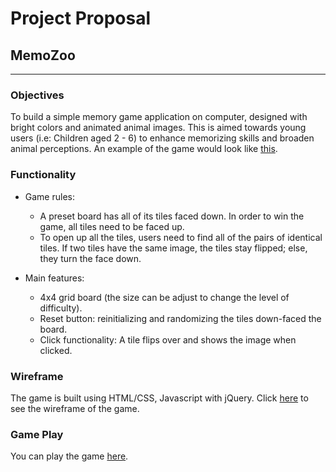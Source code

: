 # Project Proposal
## MemoZoo
***
### Objectives
To build a simple memory game application on computer, designed with bright colors and animated animal images. This is aimed towards young users (i.e: Children aged 2 - 6) to enhance memorizing skills and broaden animal perceptions.
An example of the game would look like [this](http://ep.yimg.com/ay/yhst-60941595948465/animals-wooden-memory-game-4.gif).

### Functionality 
- Game rules:
    - A preset board has all of its tiles faced down. In order to win the game, all tiles need to be faced up.
    - To open up all the tiles, users need to find all of the pairs of identical tiles. If two tiles have the same image, the tiles stay flipped; else, they turn the face down. 
    
- Main features:
    - 4x4 grid board (the size can be adjust to change the level of difficulty).
    - Reset button: reinitializing and randomizing the tiles down-faced the board.
    - Click functionality: A tile flips over and shows the image when clicked.

### Wireframe
The game is built using HTML/CSS, Javascript with jQuery. Click [here](https://wireframe.cc/NnO8yT) to see the wireframe of the game.

### Game Play
You can play the game [here](https://anhtm.github.io/memo-game/).


